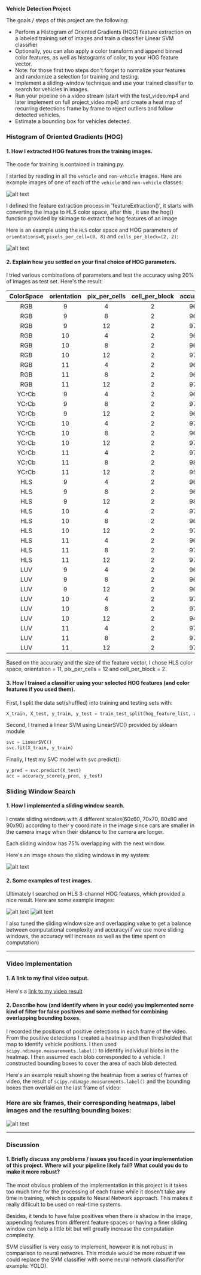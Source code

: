 **Vehicle Detection Project**

The goals / steps of this project are the following:

* Perform a Histogram of Oriented Gradients (HOG) feature extraction on a labeled training set of images and train a classifier Linear SVM classifier
* Optionally, you can also apply a color transform and append binned color features, as well as histograms of color, to your HOG feature vector. 
* Note: for those first two steps don't forget to normalize your features and randomize a selection for training and testing.
* Implement a sliding-window technique and use your trained classifier to search for vehicles in images.
* Run your pipeline on a video stream (start with the test_video.mp4 and later implement on full project_video.mp4) and create a heat map of recurring detections frame by frame to reject outliers and follow detected vehicles.
* Estimate a bounding box for vehicles detected.

[//]: # (Image References)
[image1]: ./output_images/01.png
[image2]: ./output_images/02.png
[image3]: ./output_images/03.png
[image4]: ./output_images/04.png
[image5]: ./output_images/05.png
[image6]: ./output_images/10.png
[video1]: ./project_video.mp4

### Histogram of Oriented Gradients (HOG)

#### 1. How I extracted HOG features from the training images.

The code for training is contained in training.py.


I started by reading in all the `vehicle` and `non-vehicle` images.  Here are example images of one of each of the `vehicle` and `non-vehicle` classes:

![alt text][image1]

I defined the feature extraction process in 'featureExtraction()', it starts with converting the image to HLS color space, after this , it use the hog() function provided by skimage to extract the hog features of an image

Here is an example using the `HLS` color space and HOG parameters of `orientations=8`, `pixels_per_cell=(8, 8)` and `cells_per_block=(2, 2)`:


![alt text][image2]

#### 2. Explain how you settled on your final choice of HOG parameters.

I tried various combinations of parameters and test the accuracy using 20% of images as test set. Here's the result:


| ColorSpace 	| orientation 	| pix_per_cells | cell_per_block | accuracy(%) 		| 
|:-------------:|:-------------:|:-------------:|:-------------: |:----------------:| 
| RGB			| 9 			| 4				| 2				 | 96.6%			|
| RGB			| 9 			| 8				| 2				 | 96.7%			|
| RGB			| 9 			| 12			| 2				 | 97.5%			|
| RGB			| 10 			| 4				| 2				 | 96.3%			|
| RGB			| 10 			| 8				| 2				 | 96.3%			|
| RGB			| 10 			| 12			| 2				 | 97.2%			|
| RGB			| 11 			| 4				| 2				 | 96.3%			|
| RGB			| 11 			| 8				| 2				 | 96.9%			|
| RGB			| 11 			| 12			| 2				 | 97.6%			|
| YCrCb			| 9 			| 4				| 2				 | 96.9%			|
| YCrCb			| 9 			| 8				| 2				 | 97.0%			|
| YCrCb			| 9 			| 12			| 2				 | 96.3%			|
| YCrCb			| 10 			| 4				| 2				 | 97.8%			|
| YCrCb			| 10			| 8				| 2				 | 96.0%			|
| YCrCb			| 10 			| 12			| 2				 | 97.9%			|
| YCrCb			| 11 			| 4				| 2				 | 97.2%			|
| YCrCb			| 11 			| 8				| 2				 | 98.1%			|
| YCrCb			| 11 			| 12			| 2				 | 95.6%			|
| HLS			| 9 			| 4				| 2				 | 96.7%			|
| HLS			| 9 			| 8				| 2				 | 96.8%			|
| HLS			| 9 			| 12			| 2				 | 98.1%			|
| HLS			| 10 			| 4				| 2				 | 97.2%			|
| HLS			| 10			| 8				| 2				 | 96.2%			|
| HLS			| 10 			| 12			| 2				 | 97.1%			|
| HLS			| 11 			| 4				| 2				 | 96.8%			|
| HLS			| 11 			| 8				| 2				 | 97.5%			|
| HLS			| 11 			| 12			| 2				 | 97.7%			|
| LUV			| 9 			| 4				| 2				 | 96.4%			|
| LUV			| 9 			| 8				| 2				 | 96.3%			|
| LUV			| 9 			| 12			| 2				 | 96.5%			|
| LUV			| 10 			| 4				| 2				 | 97.1%			|
| LUV			| 10			| 8				| 2				 | 97.1%			|
| LUV			| 10 			| 12			| 2				 | 94.4%			|
| LUV			| 11 			| 4				| 2				 | 97.8%			|
| LUV			| 11 			| 8				| 2				 | 97.1%			|
| LUV			| 11 			| 12			| 2				 | 97.5%			|

Based on the accuracy and the size of the feature vector, I chose HLS color space, orientation = 11, pix_per_cells = 12 and cell_per_block = 2. 

#### 3. How I trained a classifier using your selected HOG features (and color features if you used them).

First, I split the data set(shuffled) into training and testing sets with:
```python
X_train, X_test, y_train, y_test = train_test_split(hog_feature_list, answer_vec, test_size=0.2, shuffle=True)
 ```

Second, I trained a linear SVM using LinearSVC() provided by sklearn module
```python
svc = LinearSVC()
svc.fit(X_train, y_train)
 ```

Finally, I test my SVC model with svc.predict():
```python
y_pred = svc.predict(X_test)
acc = accuracy_score(y_pred, y_test)
 ```

### Sliding Window Search

#### 1. How I implemented a sliding window search. 

I create sliding windows with 4 different scales(60x60, 70x70, 80x80 and 90x90) according to their y coordinate in the image since cars are smaller in the camera image when their distance to the camera are longer.

Each sliding window has 75% overlapping with the next window.

Here's an image shows the sliding windows in my system:

![alt text][image3]

#### 2. Some examples of test images.

Ultimately I searched on HLS 3-channel HOG features, which provided a nice result.  Here are some example images:

![alt text][image4]
![alt text][image5]

I also tuned the sliding window size and overlapping value to get a balance between computational complexity and accuracy(if we use more sliding windows, the accuracy will increase as well as the time spent on computation)

---

### Video Implementation

#### 1. A link to my final video output.
Here's a [link to my video result](./project_video_output.mp4)


#### 2. Describe how (and identify where in your code) you implemented some kind of filter for false positives and some method for combining overlapping bounding boxes.

I recorded the positions of positive detections in each frame of the video.  From the positive detections I created a heatmap and then thresholded that map to identify vehicle positions.  I then used `scipy.ndimage.measurements.label()` to identify individual blobs in the heatmap.  I then assumed each blob corresponded to a vehicle.  I constructed bounding boxes to cover the area of each blob detected.  

Here's an example result showing the heatmap from a series of frames of video, the result of `scipy.ndimage.measurements.label()` and the bounding boxes then overlaid on the last frame of video:

### Here are six frames, their corresponding heatmaps, label images and the resulting bounding boxes:

![alt text][image6]



---

### Discussion

#### 1. Briefly discuss any problems / issues you faced in your implementation of this project.  Where will your pipeline likely fail?  What could you do to make it more robust?

The most obvious problem of the implementation in this project is it takes too much time for the processing of each frame while it dosen't take any time in training, which is oppsite to Neural Network approach. This makes it really difiicult to be used on real-time systems.

Besides, it tends to have false positives when there is shadow in the image, appending features from different feature spaces or having a finer sliding window can help a little bit but will greatly increase the computation complexity.

SVM classifier is very easy to implement, however it is not robust in comparison to neural networks. This module would be more robust if we could replace the SVM classifier with some neural network classifier(for example: YOLO).